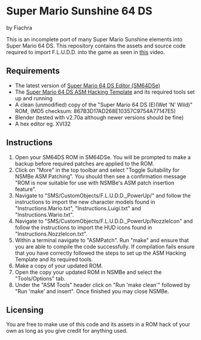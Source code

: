 # Super Mario Sunshine 64 DS
by Fiachra

This is an incomplete port of many Super Mario Sunshine elements into Super Mario 64 DS. This repository contains the assets and source code required to import F.L.U.D.D. into the game as seen in [this](https://www.youtube.com/watch?v=OZ08eG4iXJs) video.

## Requirements
- The latest version of [Super Mario 64 DS Editor (SM64DSe)](http://kuribo64.net/board/thread.php?id=1593)
- The [Super Mario 64 DS ASM Hacking Template](http://kuribo64.net/board/thread.php?id=1758) and its required tools set up and running
- A clean (unmodified) copy of the "Super Mario 64 DS (E)(Wet 'N' Wild)" ROM, (MD5 checksum: 867B3D17AD268E10357C9754A77147E5)
- Blender (tested with v2.70a although newer versions should be fine)
- A hex editor eg. XVI32

## Instructions
1. Open your SM64DS ROM in SM64DSe. You will be prompted to make a backup before required patches are applied to the ROM.
2. Click on "More" in the top toolbar and select "Toggle Suitability for NSMBe ASM Patching". You should then see a confirmation message "ROM is now suitable for use with NSMBe's ASM patch insertion feature".
3. Navigate to "SMS/CustomObjects/F.L.U.D.D._PowerUp/" and follow the instructions to import the new character models found in "Instructions.Mario.txt", "Instructions.Luigi.txt" and "Instructions.Wario.txt".
4. Navigate to "SMS/CustomObjects/F.L.U.D.D._PowerUp/NozzleIcon" and follow the instructions to import the HUD icons found in "Instructions.NozzleIcon.txt".
5. Within a terminal navigate to "ASMPatch". Run "make" and ensure that you are able to compile the code successfully. If compilation fails ensure that you have correctly followed the steps to set up the ASM Hacking Template and its required tools.
6. Make a copy of your updated ROM.
7. Open the copy your updated ROM in NSMBe and select the "Tools/Options" tab.
8. Under the "ASM Tools" header click on "Run 'make clean'" followed by "Run 'make' and insert". Once finished you may close NSMBe.

## Licensing
You are free to make use of this code and its assets in a ROM hack of your own as long as you give credit for anything used.
